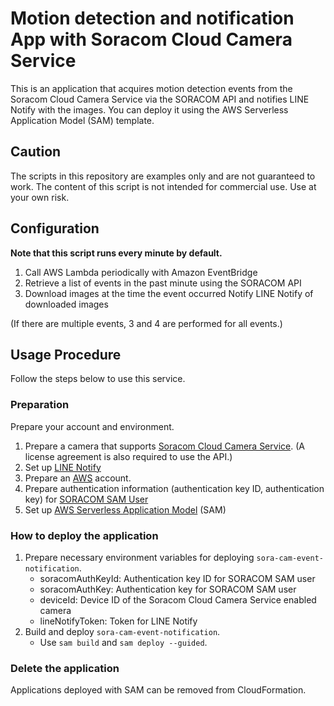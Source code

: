 # Motion detection and notification App with Soracom Cloud Camera Service

This is an application that acquires motion detection events from the Soracom Cloud Camera Service via the SORACOM API and notifies LINE Notify with the images. You can deploy it using the AWS Serverless Application Model (SAM) template.

## Caution

The scripts in this repository are examples only and are not guaranteed to work. The content of this script is not intended for commercial use. Use at your own risk.

## Configuration

**Note that this script runs every minute by default.** 

1. Call AWS Lambda periodically with Amazon EventBridge
2. Retrieve a list of events in the past minute using the SORACOM API
3. Download images at the time the event occurred
Notify LINE Notify of downloaded images

(If there are multiple events, 3 and 4 are performed for all events.)

## Usage Procedure

Follow the steps below to use this service.

### Preparation

Prepare your account and environment. 

1. Prepare a camera that supports [Soracom Cloud Camera Service](https://soracom.jp/sora_cam/). (A license agreement is also required to use the API.)
2. Set up [LINE Notify](https://notify-bot.line.me/ja/)
3. Prepare an [AWS](https://aws.amazon.com/jp/?nc2=h_lg) account.
4. Prepare authentication information (authentication key ID, authentication key) for [SORACOM SAM User](https://users.soracom.io/ja-jp/docs/sam/)
5. Set up [AWS Serverless Application Model](https://aws.amazon.com/jp/serverless/sam/) (SAM)

### How to deploy the application

1. Prepare necessary environment variables for deploying `sora-cam-event-notification`.
   - soracomAuthKeyId: Authentication key ID for SORACOM SAM user
   - soracomAuthKey: Authentication key for SORACOM SAM user
   - deviceId: Device ID of the Soracom Cloud Camera Service enabled camera
   - lineNotifyToken: Token for LINE Notify
2. Build and deploy `sora-cam-event-notification`.
   - Use `sam build` and `sam deploy --guided`.

### Delete the application

Applications deployed with SAM can be removed from CloudFormation.
